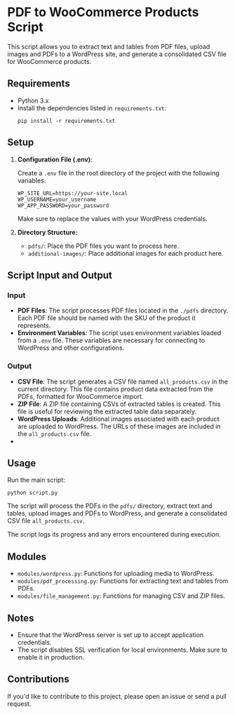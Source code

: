 # PDF to WooCommerce Products Script

This script allows you to extract text and tables from PDF files, upload images and PDFs to a WordPress site, and generate a consolidated CSV file for WooCommerce products.

## Requirements

- Python 3.x
- Install the dependencies listed in `requirements.txt`:
  ```
  pip install -r requirements.txt
  ```

## Setup

1. **Configuration File (.env):**

   Create a `.env` file in the root directory of the project with the following variables:

   ```
   WP_SITE_URL=https://your-site.local
   WP_USERNAME=your_username
   WP_APP_PASSWORD=your_password
   ```

   Make sure to replace the values with your WordPress credentials.

2. **Directory Structure:**

   - `pdfs/`: Place the PDF files you want to process here.
   - `additional-images/`: Place additional images for each product here.


## Script Input and Output

### Input
- **PDF Files**: The script processes PDF files located in the `./pdfs` directory. Each PDF file should be named with the SKU of the product it represents.
- **Environment Variables**: The script uses environment variables loaded from a `.env` file. These variables are necessary for connecting to WordPress and other configurations.

### Output
- **CSV File**: The script generates a CSV file named `all_products.csv` in the current directory. This file contains product data extracted from the PDFs, formatted for WooCommerce import.
- **ZIP File**: A ZIP file containing CSVs of extracted tables is created. This file is useful for reviewing the extracted table data separately.
- **WordPress Uploads**: Additional images associated with each product are uploaded to WordPress. The URLs of these images are included in the `all_products.csv` file.
- 
## Usage

Run the main script:

```
python script.py
```

The script will process the PDFs in the `pdfs/` directory, extract text and tables, upload images and PDFs to WordPress, and generate a consolidated CSV file `all_products.csv`.

The script logs its progress and any errors encountered during execution.


## Modules

- `modules/wordpress.py`: Functions for uploading media to WordPress.
- `modules/pdf_processing.py`: Functions for extracting text and tables from PDFs.
- `modules/file_management.py`: Functions for managing CSV and ZIP files.

## Notes

- Ensure that the WordPress server is set up to accept application credentials.
- The script disables SSL verification for local environments. Make sure to enable it in production.

## Contributions

If you'd like to contribute to this project, please open an issue or send a pull request.

